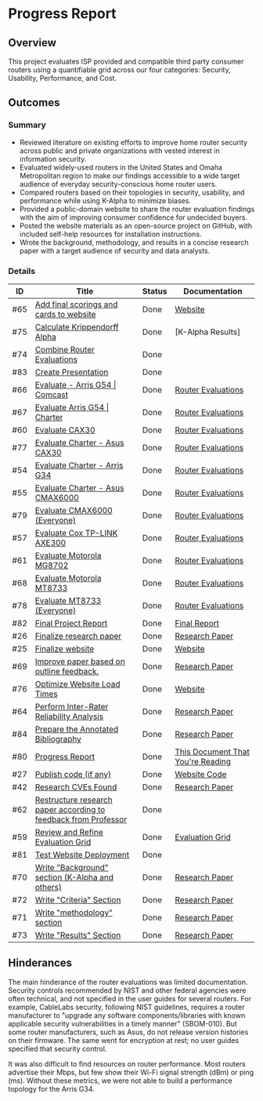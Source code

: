 
# Progress Report

## Overview
This project evaluates ISP provided and compatible third party consumer routers using a quantifiable grid across our four categories: Security, Usability, Performance, and Cost.

## Outcomes
### Summary
- Reviewed literature on existing efforts to improve home router security across public and private organizations with vested interest in information security. 
- Evaluated widely-used routers in the United States and Omaha Metropolitan region to make our findings accessible to a wide target audience of everyday security-conscious home router users. 
- Compared routers based on their topologies in security, usability, and performance while using K-Alpha to minimize biases. 
- Provided a public-domain website to share the router evaluation findings with the aim of improving consumer confidence for undecided buyers. 
- Posted the website materials as an open-source project on GitHub, with included self-help resources for installation instructions. 
- Wrote the background, methodology, and results in a concise research paper with a target audience of security and data analysts.

### Details
| ID   | Title                                                                                                                                          | Status |       Documentation|
|------|------------------------------------------------------------------------------------------------------------------------------------------------|--------|----------------------|
| #65  | [Add final scorings and cards to website](https://github.com/SreeanRikkala/Breaking-Down-ISP-Routers-Security-Privacy-Insights/issues/65)    | Done   | [Website](https://router-security.mek-tech.net/) |
| #75  | [Calculate Krippendorff Alpha](https://github.com/SreeanRikkala/Breaking-Down-ISP-Routers-Security-Privacy-Insights/issues/75)               | Done   | [K-Alpha Results] |(https://github.com/SreeanRikkala/Breaking-Down-ISP-Routers-Security-Privacy-Insights/blob/main/Milestone_3/K-Alpha/K-Alpha-Results.xlsx)
| #74  | [Combine Router Evaluations](https://github.com/SreeanRikkala/Breaking-Down-ISP-Routers-Security-Privacy-Insights/issues/74)                 | Done   | |
| #83  | [Create Presentation](https://github.com/SreeanRikkala/Breaking-Down-ISP-Routers-Security-Privacy-Insights/issues/83)                         | Done   |  |
| #66  | [Evaluate - Arris G54 \| Comcast](https://github.com/SreeanRikkala/Breaking-Down-ISP-Routers-Security-Privacy-Insights/issues/66)            | Done   | [Router Evaluations](https://github.com/SreeanRikkala/Breaking-Down-ISP-Routers-Security-Privacy-Insights/blob/main/Milestone_3/Research_Paper/Evaluation-Grid-Category-Sorted.xlsx) |
| #67  | [Evaluate Arris G54 \| Charter](https://github.com/SreeanRikkala/Breaking-Down-ISP-Routers-Security-Privacy-Insights/issues/67)              | Done   | [Router Evaluations](https://github.com/SreeanRikkala/Breaking-Down-ISP-Routers-Security-Privacy-Insights/blob/main/Milestone_3/Research_Paper/Evaluation-Grid-Category-Sorted.xlsx) |
| #60  | [Evaluate CAX30](https://github.com/SreeanRikkala/Breaking-Down-ISP-Routers-Security-Privacy-Insights/issues/60)                              | Done   | [Router Evaluations](https://github.com/SreeanRikkala/Breaking-Down-ISP-Routers-Security-Privacy-Insights/blob/main/Milestone_3/Research_Paper/Evaluation-Grid-Category-Sorted.xlsx) |
| #77  | [Evaluate Charter - Asus CAX30](https://github.com/SreeanRikkala/Breaking-Down-ISP-Routers-Security-Privacy-Insights/issues/77)              | Done   | [Router Evaluations](https://github.com/SreeanRikkala/Breaking-Down-ISP-Routers-Security-Privacy-Insights/blob/main/Milestone_3/Research_Paper/Evaluation-Grid-Category-Sorted.xlsx) |
| #54  | [Evaluate Charter - Arris G34](https://github.com/SreeanRikkala/Breaking-Down-ISP-Routers-Security-Privacy-Insights/issues/54)               | Done   | [Router Evaluations](https://github.com/SreeanRikkala/Breaking-Down-ISP-Routers-Security-Privacy-Insights/blob/main/Milestone_3/Research_Paper/Evaluation-Grid-Category-Sorted.xlsx) |
| #55  | [Evaluate Charter - Asus CMAX6000](https://github.com/SreeanRikkala/Breaking-Down-ISP-Routers-Security-Privacy-Insights/issues/55)           | Done   | [Router Evaluations](https://github.com/SreeanRikkala/Breaking-Down-ISP-Routers-Security-Privacy-Insights/blob/main/Milestone_3/Research_Paper/Evaluation-Grid-Category-Sorted.xlsx) |
| #79  | [Evaluate CMAX6000 (Everyone)](https://github.com/SreeanRikkala/Breaking-Down-ISP-Routers-Security-Privacy-Insights/issues/79)               | Done   | [Router Evaluations](https://github.com/SreeanRikkala/Breaking-Down-ISP-Routers-Security-Privacy-Insights/blob/main/Milestone_3/Research_Paper/Evaluation-Grid-Category-Sorted.xlsx) |
| #57  | [Evaluate Cox TP-LINK AXE300](https://github.com/SreeanRikkala/Breaking-Down-ISP-Routers-Security-Privacy-Insights/issues/57)                | Done   | [Router Evaluations](https://github.com/SreeanRikkala/Breaking-Down-ISP-Routers-Security-Privacy-Insights/blob/main/Milestone_3/Research_Paper/Evaluation-Grid-Category-Sorted.xlsx) |
| #61  | [Evaluate Motorola MG8702](https://github.com/SreeanRikkala/Breaking-Down-ISP-Routers-Security-Privacy-Insights/issues/61)                   | Done   | [Router Evaluations](https://github.com/SreeanRikkala/Breaking-Down-ISP-Routers-Security-Privacy-Insights/blob/main/Milestone_3/Research_Paper/Evaluation-Grid-Category-Sorted.xlsx) |
| #68  | [Evaluate Motorola MT8733](https://github.com/SreeanRikkala/Breaking-Down-ISP-Routers-Security-Privacy-Insights/issues/68)                   | Done   | [Router Evaluations](https://github.com/SreeanRikkala/Breaking-Down-ISP-Routers-Security-Privacy-Insights/blob/main/Milestone_3/Research_Paper/Evaluation-Grid-Category-Sorted.xlsx) |
| #78  | [Evaluate MT8733 (Everyone)](https://github.com/SreeanRikkala/Breaking-Down-ISP-Routers-Security-Privacy-Insights/issues/78)                 | Done   | [Router Evaluations](https://github.com/SreeanRikkala/Breaking-Down-ISP-Routers-Security-Privacy-Insights/blob/main/Milestone_3/Research_Paper/Evaluation-Grid-Category-Sorted.xlsx) |
| #82  | [Final Project Report](https://github.com/SreeanRikkala/Breaking-Down-ISP-Routers-Security-Privacy-Insights/issues/82)                        | Done   | [Final Report](https://github.com/SreeanRikkala/Breaking-Down-ISP-Routers-Security-Privacy-Insights/blob/main/README.md) |
| #26  | [Finalize research paper](https://github.com/SreeanRikkala/Breaking-Down-ISP-Routers-Security-Privacy-Insights/issues/26)                    | Done   | [Research Paper](https://github.com/SreeanRikkala/Breaking-Down-ISP-Routers-Security-Privacy-Insights/blob/main/Milestone_3/Research_Paper/ISP-Router-Security.pdf) |
| #25  | [Finalize website](https://github.com/SreeanRikkala/Breaking-Down-ISP-Routers-Security-Privacy-Insights/issues/25)                            | Done   | [Website](https://router-security.mek-tech.net/) |
| #69  | [Improve paper based on outline feedback.](https://github.com/SreeanRikkala/Breaking-Down-ISP-Routers-Security-Privacy-Insights/issues/69)   | Done   | [Research Paper](https://github.com/SreeanRikkala/Breaking-Down-ISP-Routers-Security-Privacy-Insights/blob/main/Milestone_3/Research_Paper/ISP-Router-Security.pdf) |
| #76  | [Optimize Website Load Times](https://github.com/SreeanRikkala/Breaking-Down-ISP-Routers-Security-Privacy-Insights/issues/76)                | Done   | [Website](https://router-security.mek-tech.net/) |
| #64  | [Perform Inter-Rater Reliability Analysis](https://github.com/SreeanRikkala/Breaking-Down-ISP-Routers-Security-Privacy-Insights/issues/64)   | Done   | [Research Paper](https://github.com/SreeanRikkala/Breaking-Down-ISP-Routers-Security-Privacy-Insights/blob/main/Milestone_3/Research_Paper/ISP-Router-Security.pdf) |
| #84  | [Prepare the Annotated Bibliography](https://github.com/SreeanRikkala/Breaking-Down-ISP-Routers-Security-Privacy-Insights/issues/84)         | Done   | [Research Paper](https://github.com/SreeanRikkala/Breaking-Down-ISP-Routers-Security-Privacy-Insights/blob/main/Milestone_3/Research_Paper/ISP-Router-Security.pdf) |
| #80  | [Progress Report](https://github.com/SreeanRikkala/Breaking-Down-ISP-Routers-Security-Privacy-Insights/issues/80)                             | Done   | [This Document That You're Reading](https://github.com/SreeanRikkala/Breaking-Down-ISP-Routers-Security-Privacy-Insights/blob/main/Milestone_3/milestone-3.md) |
| #27  | [Publish code (if any)](https://github.com/SreeanRikkala/Breaking-Down-ISP-Routers-Security-Privacy-Insights/issues/27)                       | Done   | [Website Code](https://github.com/SreeanRikkala/Breaking-Down-ISP-Routers-Security-Privacy-Insights/tree/main/react-website) |
| #42  | [Research CVEs Found](https://github.com/SreeanRikkala/Breaking-Down-ISP-Routers-Security-Privacy-Insights/issues/42)                         | Done   | [Research Paper](https://github.com/SreeanRikkala/Breaking-Down-ISP-Routers-Security-Privacy-Insights/blob/main/Milestone_3/Research_Paper/ISP-Router-Security.pdf) |
| #62  | [Restructure research paper according to feedback from Professor](https://github.com/SreeanRikkala/Breaking-Down-ISP-Routers-Security-Privacy-Insights/issues/62) | Done | |
| #59  | [Review and Refine Evaluation Grid](https://github.com/SreeanRikkala/Breaking-Down-ISP-Routers-Security-Privacy-Insights/issues/59)          | Done   | [Evaluation Grid](https://github.com/SreeanRikkala/Breaking-Down-ISP-Routers-Security-Privacy-Insights/blob/main/Milestone_3/Research_Paper/Evaluation-Grid-Category-Sorted.xlsx) |
| #81  | [Test Website Deployment](https://github.com/SreeanRikkala/Breaking-Down-ISP-Routers-Security-Privacy-Insights/issues/81)                     | Done   | |
| #70  | [Write "Background" section (K-Alpha and others)](https://github.com/SreeanRikkala/Breaking-Down-ISP-Routers-Security-Privacy-Insights/issues/70) | Done | [Research Paper](https://github.com/SreeanRikkala/Breaking-Down-ISP-Routers-Security-Privacy-Insights/blob/main/Milestone_3/Research_Paper/ISP-Router-Security.pdf) |
| #72  | [Write "Criteria" Section](https://github.com/SreeanRikkala/Breaking-Down-ISP-Routers-Security-Privacy-Insights/issues/72)                    | Done   | [Research Paper](https://github.com/SreeanRikkala/Breaking-Down-ISP-Routers-Security-Privacy-Insights/blob/main/Milestone_3/Research_Paper/ISP-Router-Security.pdf) |
| #71  | [Write "methodology" section](https://github.com/SreeanRikkala/Breaking-Down-ISP-Routers-Security-Privacy-Insights/issues/71)                 | Done   | [Research Paper](https://github.com/SreeanRikkala/Breaking-Down-ISP-Routers-Security-Privacy-Insights/blob/main/Milestone_3/Research_Paper/ISP-Router-Security.pdf) |
| #73  | [Write "Results" Section](https://github.com/SreeanRikkala/Breaking-Down-ISP-Routers-Security-Privacy-Insights/issues/73)                     | Done   | [Research Paper](https://github.com/SreeanRikkala/Breaking-Down-ISP-Routers-Security-Privacy-Insights/blob/main/Milestone_3/Research_Paper/ISP-Router-Security.pdf) |

## Hinderances
The main hinderance of the router evaluations was limited documentation. Security controls recommended by NIST and other federal agencies were often technical, and not specified in the user guides for several routers. For example, CableLabs security, following NIST guidelines, requires a router manufacturer to "upgrade any software components/libraries with known applicable security vulnerabilities in a timely manner" (SBOM-010). But some router manufacturers, such as Asus, do not release version histories on their firmware. The same went for encryption at rest; no user guides specified that security control. 

It was also difficult to find resources on router performance. Most routers advertise their Mbps, but few show their Wi-Fi signal strength (dBm) or ping (ms). Without these metrics, we were not able to build a performance topology for the Arris G34. 
